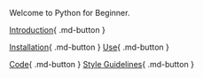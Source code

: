 Welcome to Python for Beginner.

[Introduction](introduction.md){ .md-button }

[Installation](installation.md){ .md-button } [Use](use.md){ .md-button }

[Code](code.md){ .md-button } [Style Guidelines](style_guidelines.md){ .md-button }
